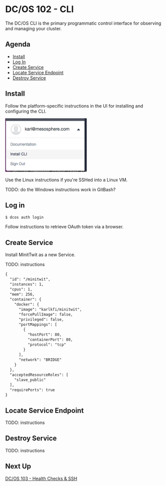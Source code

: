 # DC/OS 102 - CLI

The DC/OS CLI is the primary programmatic control interface for observing and managing your cluster.

## Agenda

- [Install](#install)
- [Log In](#log-in)
- [Create Service](#create-service)
- [Locate Service Endpoint](#locate-service-endpoint)
- [Destroy Service](#destroy-service)

## Install

Follow the platform-specific instructions in the UI for installing and configuring the CLI.

![Install CLI](images/dcos-cli-install.png)

Use the Linux instructions if you're SSHed into a Linux VM.

TODO: do the Windows instructions work in GitBash?

## Log in

```
$ dcos auth login
```

Follow instructions to retrieve OAuth token via a browser.

## Create Service

Install MinitTwit as a new Service.

TODO: instructions

```
{
  "id": "/minitwit",
  "instances": 1,
  "cpus": 1,
  "mem": 256,
  "container": {
    "docker": {
      "image": "karlkfi/minitwit",
      "forcePullImage": false,
      "privileged": false,
      "portMappings": [
        {
          "hostPort": 80,
          "containerPort": 80,
          "protocol": "tcp"
        }
      ],
      "network": "BRIDGE"
    }
  },
  "acceptedResourceRoles": [
    "slave_public"
  ],
  "requirePorts": true
}
```

## Locate Service Endpoint

TODO: instructions

## Destroy Service

TODO: instructions

## Next Up

[DC/OS 103 - Health Checks & SSH](dcos-103.md)
